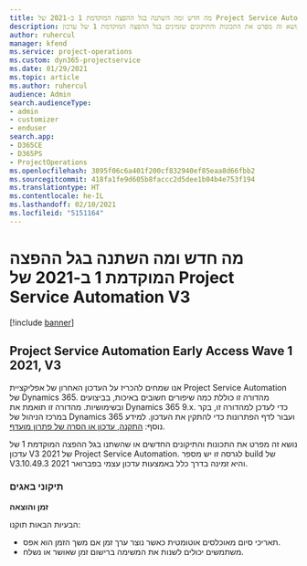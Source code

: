 ```yaml
---
title: מה חדש ומה השתנה בגל ההפצה המוקדמת 1 ב-2021 של Project Service Automation V3
description: נושא זה מפרט את התכונות והתיקונים שזמינים בגל ההפצה המוקדמת 1 של עדכון V3 2021 של Project Service Automation.
author: ruhercul
manager: kfend
ms.service: project-operations
ms.custom: dyn365-projectservice
ms.date: 01/29/2021
ms.topic: article
ms.author: ruhercul
audience: Admin
search.audienceType:
- admin
- customizer
- enduser
search.app:
- D365CE
- D365PS
- ProjectOperations
ms.openlocfilehash: 3895f06c6a401f200cf832940ef85eaa8d66fbb2
ms.sourcegitcommit: 418fa1fe9d605b8faccc2d5dee1b04b4e753f194
ms.translationtype: HT
ms.contentlocale: he-IL
ms.lasthandoff: 02/10/2021
ms.locfileid: "5151164"
---
```

# <a name="whats-new-or-changed-in-project-service-automation-early-access-wave-1-2021-v3"></a>מה חדש ומה השתנה בגל ההפצה המוקדמת 1 ב-2021 של Project Service Automation V3

[!include [banner](../includes/psa-now-project-operations.md)]

## <a name="project-service-automation-early-access-wave-1-2021-v3"></a>Project Service Automation Early Access Wave 1 2021, V3

אנו שמחים להכריז על העדכון האחרון של אפליקציית Project Service Automation של Dynamics 365. מהדורה זו כוללת כמה שיפורים חשובים באיכות, בביצועים ובשימושיות. מהדורה זו תואמת את Dynamics 365 9.x. כדי לעדכן למהדורה זו, בקר במרכז הניהול של Dynamics 365 ועבור לדף הפתרונות כדי להתקין את העדכון. למידע נוסף: [התקנה, עדכון או הסרה של פתרון מועדף](https://docs.microsoft.com/power-platform/admin/install-remove-preferred-solution).

נושא זה מפרט את התכונות והתיקונים החדשים או שהשתנו בגל ההפצה המוקדמת 1 של עדכון V3 2021 של Project Service Automation. לגרסה זו יש מספר build של V3.10.49.3 והיא זמינה בדרך כלל באמצעות עדכון עצמי בפברואר 2021.


### <a name="bug-fixes"></a>תיקוני באגים

**זמן והוצאה**

הבעיות הבאות תוקנו:

- תאריכי סיום מאוכלסים אוטומטית כאשר נוצר ערך זמן אם משך הזמן הוא אפס.
- משתמשים יכולים לשנות את המשימה ברישום זמן שאושר או נשלח.
